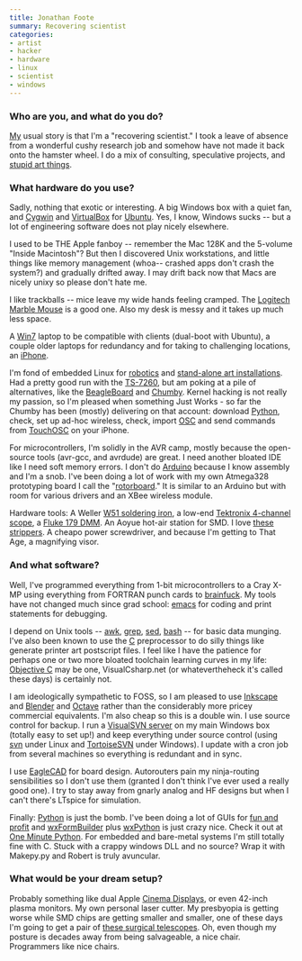 ```yaml
---
title: Jonathan Foote
summary: Recovering scientist
categories:
- artist
- hacker
- hardware
- linux
- scientist
- windows
---
```


### Who are you, and what do you do?

[My](http://rotormind.com/ "Jonathan's website.") usual story is that I'm a "recovering scientist." I took a leave of absence from a wonderful cushy research job and somehow have not made it back onto the hamster wheel. I do a mix of consulting, speculative projects, and [stupid art things](http://www.chassistherobot.com/ "The site for Chassis, the drink-serving robot.").

### What hardware do you use?

Sadly, nothing that exotic or interesting. A big Windows box with a quiet fan, and [Cygwin][] and [VirtualBox][] for [Ubuntu][]. Yes, I know, Windows sucks -- but a lot of engineering software does not play nicely elsewhere. 

I used to be THE Apple fanboy -- remember the Mac 128K and the 5-volume "Inside Macintosh"? But then I discovered Unix workstations, and little things like memory management (whoa-- crashed apps don't crash the system?) and gradually drifted away. I may drift back now that Macs are nicely unixy so please don't hate me.

I like trackballs -- mice leave my wide hands feeling cramped. The [Logitech Marble Mouse][marble-mouse] is a good one. Also my desk is messy and it takes up much less space.

A [Win7][windows-7] laptop to be compatible with clients (dual-boot with Ubuntu), a couple older laptops for redundancy and for taking to challenging locations, an [iPhone][]. 

I'm fond of embedded Linux for [robotics](http://wiki.orbswarm.com/index.php?title=Overview "Information on the SWARM art work/robots.") and [stand-alone art installations](http://rotormind.com/projects/portfolio/Carr/ "Information on an interactive LED lightwork by Jonathan."). Had a pretty good run with the [TS-7260][ts-7260], but am poking at a pile of alternatives, like the [BeagleBoard][] and [Chumby][]. Kernel hacking is not really my passion, so I'm pleased when something Just Works - so far the Chumby has been (mostly) delivering on that account: download [Python][], check, set up ad-hoc wireless, check, import [OSC][pyosc] and send commands from [TouchOSC][touchosc-ios] on your iPhone.

For microcontrollers, I'm solidly in the AVR camp, mostly because the open-source tools (avr-gcc, and avrdude) are great. I need another bloated IDE like I need soft memory errors. I don't do [Arduino][] because I know assembly and I'm a snob. I've been doing a lot of work with my own Atmega328 prototyping board I call the "[rotorboard](http://www.flickr.com/photos/headrotor/3534845287/ "A photo of the rotorboard.")." It is similar to an Arduino but with room for various drivers and an XBee wireless module. 

Hardware tools: A Weller [W51 soldering iron][wes51], a low-end [Tektronix 4-channel scope][tds2004b], a [Fluke 179 DMM][179]. An Aoyue hot-air station for SMD. I love [these strippers][se-94]. A cheapo power screwdriver, and because I'm getting to That Age, a magnifying visor.

### And what software?

Well, I've programmed everything from 1-bit microcontrollers to a Cray X-MP using everything from FORTRAN punch cards to [brainfuck][]. My tools have not changed much since grad school: [emacs][] for coding and print statements for debugging.

I depend on Unix tools -- [awk][], [grep][], [sed][], [bash][] -- for basic data munging. I've also been known to use the [C][] preprocessor to do silly things like generate printer art postscript files. I feel like I have the patience for perhaps one or two more bloated toolchain learning curves in my life: [Objective C][objective-c] may be one, VisualCsharp.net (or whatevertheheck it's called these days) is certainly not.

I am ideologically sympathetic to FOSS, so I am pleased to use [Inkscape][] and [Blender][] and [Octave][] rather than the considerably more pricey commercial equivalents. I'm also cheap so this is a double win. I use source control for backup. I run a [VisualSVN server][visualsvn-server] on my main Windows box (totally easy to set up!) and keep everything under source control (using [svn][subversion] under Linux and [TortoiseSVN][] under Windows). I update with a cron job from several machines so everything is redundant and in sync.

I use [EagleCAD][eagle] for board design. Autorouters pain my ninja-routing sensibilities so I don't use them (granted I don't think I've ever used a really good one). I try to stay away from gnarly analog and HF designs but when I can't there's LTspice for simulation.

Finally: [Python][] is just the bomb. I've been doing a lot of GUIs for [fun and profit](http://rotormind.com/projects/portfolio/rotorbryte/ "Jonathan's GUI projects.") and [wxFormBuilder][] plus [wxPython][] is just crazy nice. Check it out at [One Minute Python](http://www.oneminutepython.com/ "A guide for creating Python applications."). For embedded and bare-metal systems I'm still totally fine with C. Stuck with a crappy windows DLL and no source? Wrap it with Makepy.py and Robert is truly avuncular.

### What would be your dream setup?

Probably something like dual Apple [Cinema Displays][cinema-display], or even 42-inch plasma monitors. My own personal laser cutter. My presbyopia is getting worse while SMD chips are getting smaller and smaller, one of these days I'm going to get a pair of [these surgical telescopes][standard-field-telescopes]. Oh, even though my posture is decades away from being salvageable, a nice chair. Programmers like nice chairs.

[179]: http://en-us.fluke.com/products/digital-multimeters/fluke-179-digital-multimeter.html "A digital multimeter."
[arduino]: http://arduino.cc/ "Open-source prototyping hardware."
[beagleboard]: http://beagleboard.org/ "An open development hardware board."
[chumby]: http://www.chumby.com/ "A little device that runs Flash applications."
[cinema-display]: https://en.wikipedia.org/wiki/Apple_Cinema_Display "An LCD display."
[iphone]: https://en.wikipedia.org/wiki/IPhone_(1st_generation) "A smartphone."
[marble-mouse]: https://www.amazon.com/Logitech-910-000806-Trackman-Marble-Mouse/dp/B001F42MKG "A trackball mouse."
[se-94]: https://www.amazon.com/GB-SE-94-10-gauge-26-gauge-Automatic/dp/B00004WLL0 "Wire strippers/crimpers."
[standard-field-telescopes]: https://www.designsforvision.com/surghtml/SStdTel.htm "Magnifying telescopes used during surgery."
[tds2004b]: http://www.testunlimited.com/productDetail.aspx?product_id=259 "An oscilloscope."
[ts-7260]: https://www.embeddedarm.com/products/board-detail.php?product=TS-7260 "A single board embeddable computer."
[wes51]: https://www.amazon.com/Weller-WES51-Analog-Soldering-Station/dp/B000BRC2XU "A soldering station."
[awk]: https://en.wikipedia.org/wiki/AWK "Data formatting language/software."
[bash]: http://www.gnu.org/software/bash/ "A terminal shell."
[blender]: https://www.blender.org/ "A free, open-source 3D renderer."
[brainfuck]: https://en.wikipedia.org/wiki/Brainfuck "A minimalist programming language."
[c]: https://en.wikipedia.org/wiki/C_(programming_language) "A compiled programming language."
[cygwin]: http://www.cygwin.com/ "A Linux-like environment for Windows."
[eagle]: https://cadsoft.io "Software for designing printed circuit boards."
[emacs]: http://www.gnu.org/software/emacs/ "A free open-source text editor."
[grep]: http://www.gnu.org/software/grep/ "A command-line tool for pattern matching in files."
[inkscape]: https://inkscape.org/en/ "An open-source vector graphics program."
[objective-c]: https://en.wikipedia.org/wiki/Objective-C "An object-oriented compiled language."
[octave]: http://www.gnu.org/software/octave/ "A language for numerical computations."
[pyosc]: https://github.com/ptone/pyosc "A Python implementation of Open Sound Control."
[python]: https://www.python.org/ "An interpreted scripting language."
[sed]: http://www.gnu.org/software/sed/ "Text filtering software."
[subversion]: http://subversion.tigris.org/ "A version control system."
[tortoisesvn]: https://tortoisesvn.net/ "A Subversion client for Windows."
[touchosc-ios]: https://hexler.net/software/touchosc "An OSC and MIDI controller for iOS."
[ubuntu]: https://www.ubuntu.com/ "A Unix distribution."
[virtualbox]: https://www.virtualbox.org/ "Open-source virtualisation software."
[visualsvn-server]: https://www.visualsvn.com/server/ "A Subversion server for Windows."
[windows-7]: https://en.wikipedia.org/wiki/Windows_7 "An operating system."
[wxformbuilder]: https://sourceforge.net/projects/wxformbuilder/ "A GUI for designing wxWidgets apps."
[wxpython]: https://www.wxpython.org/ "Python bindings for wxWidgets."
